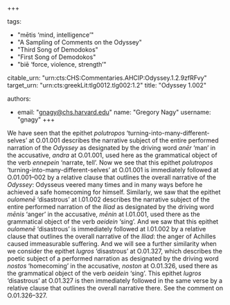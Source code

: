 +++

tags:
- "mētis ‘mind, intelligence’"
- "A Sampling of Comments on the Odyssey"
- "Third Song of Demodokos"
- "First Song of Demodokos"
- "biē ‘force, violence, strength’"

citable_urn: "urn:cts:CHS:Commentaries.AHCIP:Odyssey.1.2.9zfRFvy"
target_urn: "urn:cts:greekLit:tlg0012.tlg002:1.2"
title: "Odyssey 1.002"

authors:
- email: "gnagy@chs.harvard.edu"
  name: "Gregory Nagy"
  username: "gnagy"
+++

<p>We have seen that the epithet <em>polutropos</em> ‘turning-into-many-different-selves’ at O.01.001 describes the narrative subject of the entire performed narration of the <em>Odyssey</em> as designated by the driving word <em>anēr</em> ‘man’ in the accusative, <em>andra</em> at O.01.001, used here as the grammatical object of the verb <em>ennepein</em> ‘narrate, tell’. Now we see that this epithet <em>polutropos</em> ‘turning-into-many-different-selves’ at O.01.001 is immediately followed at O.01.001–002 by a relative clause that outlines the overall narrative of the <em>Odyssey</em>: Odysseus veered many times and in many ways before he achieved a safe homecoming for himself. Similarly, we saw that the epithet <em>oulomenē</em> ‘disastrous’ at I.01.002 describes the narrative subject of the entire performed narration of the <em>Iliad</em> as designated by the driving word <em>mēnis</em> ‘anger’ in the accusative, <em>mēnin</em> at I.01.001, used there as the grammatical object of the verb <em>aeidein</em> ‘sing’. And we saw that this epithet <em>oulomenē</em> ‘disastrous’ is immediately followed at I.01.002 by a relative clause that outlines the overall narrative of the <em>Iliad</em>: the anger of Achilles caused immeasurable suffering. And we will see a further similarity when we consider the epithet <em>lugros</em> ‘disastrous’ at O.01.327, which describes the poetic subject of a performed narration as designated by the driving word <em>nostos</em> ‘homecoming’ in the accusative, <em>noston</em> at O.01.326, used there as the grammatical object of the verb <em>aeidein</em> ‘sing’. This epithet <em>lugros</em> ‘disastrous’ at O.01.327 is then immediately followed in the same verse by a relative clause that outlines the overall narrative there. See the comment on O.01.326–327.  </p>